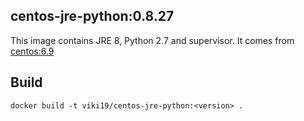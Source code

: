 ## centos-jre-python:0.8.27

This image contains JRE 8, Python 2.7 and supervisor. It comes from [centos:6.9](https://github.com/CentOS/sig-cloud-instance-images.git)

## Build

`docker build -t viki19/centos-jre-python:<version> .`
